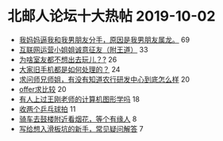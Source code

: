 # 北邮人论坛十大热帖 2019-10-02

- [我妈妈逼我和我男朋友分手，原因是我男朋友属龙。](https://bbs.byr.cn/article/Feeling/3123404) 69
- [互联网运营小姐姐诚意征友（附王道）](https://bbs.byr.cn/article/Friends/1938618) 33
- [为啥室友都不想出去玩儿？?](https://bbs.byr.cn/article/Talking/6152524) 26
- [大家旧手机都是如何处理的？](https://bbs.byr.cn/article/DigiLife/309085) 24
- [求问师兄师姐，有没有知道农行研发中心到底怎么样](https://bbs.byr.cn/article/WorkLife/1129593) 20
- [offer求比较](https://bbs.byr.cn/article/Job/2050925) 20
- [有人上过王刚老师的计算机图形学吗](https://bbs.byr.cn/article/StudyShare/191480) 18
- [收两个乒乓球拍](https://bbs.byr.cn/article/Tabletennis/40739) 11
- [骑车去鼓楼附近看烟花，等个有缘人](https://bbs.byr.cn/article/Picture/3249019) 8
- [写给想入滑板坑的新手，常见疑问解答](https://bbs.byr.cn/article/Sk8/42241) 7



